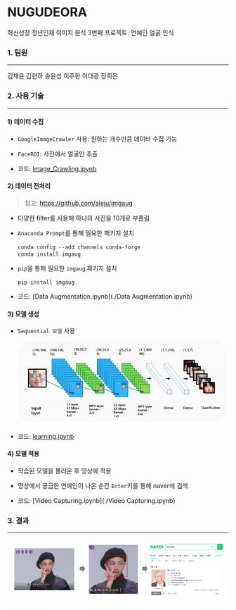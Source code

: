 # NUGUDEORA

혁신성장 청년인재 이미지 분석 3번째 프로젝트: 연예인 얼굴 인식



### 1. 팀원

---

김채윤 김현하 송윤성 이주환 이대광 장희은



### 2. 사용 기술

---

#### 1) 데이터 수집

- `GoogleImageCrawler` 사용: 원하는 개수만큼 데이터 수집 가능

- `FaceROI`: 사진에서 얼굴만 추출

- 코드: [Image_Crawling.ipynb](./learning.ipynb)

  

#### 2) 데이터 전처리

> 참고: https://github.com/aleju/imgaug

- 다양한 filter를 사용해 하나의 사진을 10개로 부풀림

- `Anaconda Prompt`를 통해 필요한 패키지 설치

  ```
  conda config --add channels conda-forge
  conda install imgaug
  ```

- `pip`을 통해 필요한 `imgaug` 패키지 설치

  ```
  pip install imgaug
  ```

- 코드: [Data Augmentation.ipynb](./Data Augmentation.ipynb)



#### 3) 모델 생성

- `Sequential 모델` 사용

  ![image-20200120105522124](./image/image-20200120105522124.png)

- 코드: [learning.ipynb](./learning.ipynb)



#### 4) 모델 적용

- 학습된 모델을 불러온 후 영상에 적용
- 영상에서 궁금한 연예인이 나온 순간 `Enter`키를 통해 naver에 검색

- 코드: [Video Capturing.ipynb](./Video Capturing.ipynb)

  

### 3. 결과

---

![image-20200120111300685](./image\image-20200120111300685.png) 